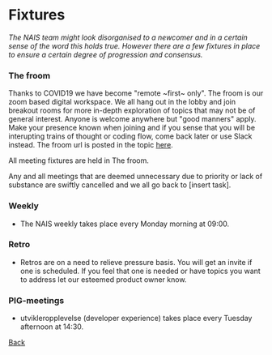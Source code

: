 # Fixtures

_The NAIS team might look disorganised to a newcomer and in a certain sense of the word this holds true. However there are a few fixtures in place to ensure a certain degree of progression and consensus._

### The froom

 Thanks to COVID19 we have become "remote ~first~ only". The froom is our zoom based digital workspace. We all hang out in the lobby and join breakout rooms for more in-depth exploration of topics that may not be of general interest. Anyone is welcome anywhere but "good manners" apply.  Make your presence known when joining and if you sense that you will be interupting trains of thought or coding flow, come back later or use Slack instead. The froom url is posted in the topic [here](https://nav-it.slack.com/archives/G013UH65QQZ). 

All meeting fixtures are held in The froom. 
 
Any and all meetings that are deemed unnecessary due to priority or lack of substance are swiftly cancelled and we all go back to [insert task]. 
	
### Weekly 

- The NAIS weekly takes place every Monday morning at 09:00. 

### Retro
 
- Retros are on a need to relieve pressure basis. You will get an invite if one is scheduled. If you feel that one is needed or have topics you want to address let our esteemed product owner know. 

### PIG-meetings 
 
- utvikleropplevelse (developer experience) takes place every Tuesday afternoon at 14:30. 


[Back](../README.md)
